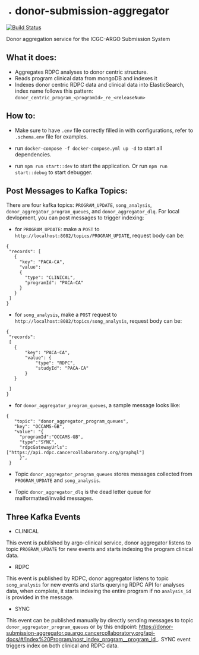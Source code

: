 - # donor-submission-aggregator

[![Build Status](https://jenkins.qa.cancercollaboratory.org/buildStatus/icon?job=ARGO%2Fdonor-submission-aggregator%2Fdevelop)](https://jenkins.qa.cancercollaboratory.org/job/ARGO/job/donor-submission-aggregator/job/develop/)

Donor aggregation service for the ICGC-ARGO Submission System

## What it does:

- Aggregates RDPC analyses to donor centric structure.
- Reads program clinical data from mongoDB and indexes it
- Indexes donor centric RDPC data and clinical data into ElasticSearch, index name follows this pattern: `donor_centric_program_<programId>_re_<releaseNum>`

## How to:

- Make sure to have `.env` file correctly filled in with configurations, refer to `.schema.env` file for examples.

- run `docker-compose -f docker-compose.yml up -d` to start all dependencies.

- run `npm run start::dev` to start the application. Or run `npm run start::debug` to start debugger.

## Post Messages to Kafka Topics:

There are four kafka topics: `PROGRAM_UPDATE`, `song_analysis`, `donor_aggregator_program_queues`, and `donor_aggregator_dlq`.
For local devlopment, you can post messages to trigger indexing:

- for `PROGRAM_UPDATE`: make a `POST` to `http://localhost:8082/topics/PROGRAM_UPDATE`, request body can be:

```
{
 "records": [
   {
     "key": "PACA-CA",
     "value":
     {
       "type": "CLINICAL",
       "programId": "PACA-CA"
     }
   }
 ]
}
```

- for `song_analysis`, make a `POST` request to `http://localhost:8082/topics/song_analysis`, request body can be:

```
{
 "records":
 [
   {
       "key": "PACA-CA",
       "value": {
           "type": "RDPC",
           "studyId": "PACA-CA"
       }
   }

 ]
}
```

- for `donor_aggregator_program_queues`, a sample message looks like:

```
{
   "topic": "donor_aggregator_program_queues",
   "key": "OCCAMS-GB",
   "value": "{
     "programId":"OCCAMS-GB",
     "type":"SYNC",
     "rdpcGatewayUrls": ["https://api.rdpc.cancercollaboratory.org/graphql"]
     }",
 }
```

- Topic `donor_aggregator_program_queues` stores messages collected from `PROGRAM_UPDATE` and `song_analysis`.

- Topic `donor_aggregator_dlq` is the dead letter queue for malformatted/invalid messages.

## Three Kafka Events

- CLINICAL

This event is published by argo-clinical service, donor aggregator listens to topic `PROGRAM_UPDATE` for new events and starts indexing the program clinical data.

- RDPC

This event is published by RDPC, donor aggregator listens to topic `song_analysis` for new events and starts querying RDPC API for analyses data, when complete, it starts indexing the entire program if no `analysis_id` is provided in the message.

- SYNC

This event can be published manually by directly sending messages to topic `donor_aggregator_program_queues` or by this endpoint: https://donor-submission-aggregator.qa.argo.cancercollaboratory.org/api-docs/#/Index%20Program/post_index_program__program_id_.
SYNC event triggers index on both clinical and RDPC data.
